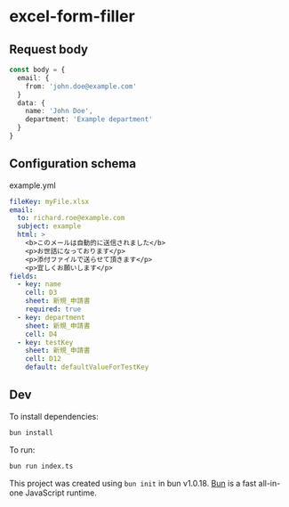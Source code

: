 # excel-form-filler

## Request body

```ts
const body = {
  email: {
    from: 'john.doe@example.com'
  }
  data: {
    name: 'John Doe',
    department: 'Example department'
  }
}
```

## Configuration schema

example.yml

```yml
fileKey: myFile.xlsx
email:
  to: richard.roe@example.com
  subject: example
  html: >
    <b>このメールは自動的に送信されました</b>
    <p>お世話になっております</p>
    <p>添付ファイルで送らせて頂きます</p>
    <p>宜しくお願いします</p>
fields:
  - key: name
    cell: D3
    sheet: 新規_申請書
    required: true
  - key: department
    sheet: 新規_申請書
    cell: D4
  - key: testKey
    sheet: 新規_申請書
    cell: D12
    default: defaultValueForTestKey
```

## Dev

To install dependencies:

```bash
bun install
```

To run:

```bash
bun run index.ts
```

This project was created using `bun init` in bun v1.0.18. [Bun](https://bun.sh) is a fast all-in-one JavaScript runtime.

